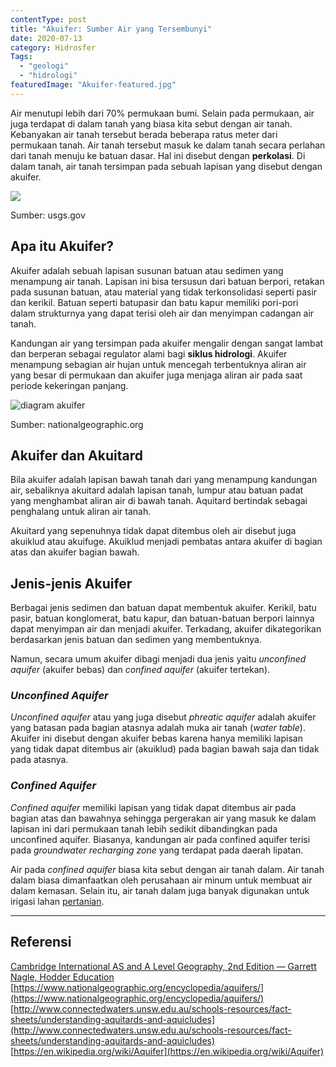 ```yaml
---
contentType: post
title: "Akuifer: Sumber Air yang Tersembunyi"
date: 2020-07-13
category: Hidrosfer
Tags: 
  - "geologi"
  - "hidrologi"
featuredImage: "Akuifer-featured.jpg"
---
```


Air menutupi lebih dari 70% permukaan bumi. Selain pada permukaan, air juga terdapat di dalam tanah yang biasa kita sebut dengan air tanah. Kebanyakan air tanah tersebut berada beberapa ratus meter dari permukaan tanah. Air tanah tersebut masuk ke dalam tanah secara perlahan dari tanah menuju ke batuan dasar. Hal ini disebut dengan **perkolasi**. Di dalam tanah, air tanah tersimpan pada sebuah lapisan yang disebut dengan akuifer.

![](images/Akuifer-diagram-1024x594.png)

Sumber: usgs.gov

## Apa itu Akuifer?

Akuifer adalah sebuah lapisan susunan batuan atau sedimen yang menampung air tanah. Lapisan ini bisa tersusun dari batuan berpori, retakan pada susunan batuan, atau material yang tidak terkonsolidasi seperti pasir dan kerikil. Batuan seperti batupasir dan batu kapur memiliki pori-pori dalam strukturnya yang dapat terisi oleh air dan menyimpan cadangan air tanah.

Kandungan air yang tersimpan pada akuifer mengalir dengan sangat lambat dan berperan sebagai regulator alami bagi **siklus hidrologi**. Akuifer menampung sebagian air hujan untuk mencegah terbentuknya aliran air yang besar di permukaan dan akuifer juga menjaga aliran air pada saat periode kekeringan panjang.

![diagram akuifer](images/image-20-1024x807.jpeg)

Sumber: nationalgeographic.org

## Akuifer dan Akuitard

Bila akuifer adalah lapisan bawah tanah dari yang menampung kandungan air, sebaliknya akuitard adalah lapisan tanah, lumpur atau batuan padat yang menghambat aliran air di bawah tanah. Aquitard bertindak sebagai penghalang untuk aliran air tanah.

Akuitard yang sepenuhnya tidak dapat ditembus oleh air disebut juga akuiklud atau akuifuge. Akuiklud menjadi pembatas antara akuifer di bagian atas dan akuifer bagian bawah.

## Jenis-jenis Akuifer

Berbagai jenis sedimen dan batuan dapat membentuk akuifer. Kerikil, batu pasir, batuan konglomerat, batu kapur, dan batuan-batuan berpori lainnya dapat menyimpan air dan menjadi akuifer. Terkadang, akuifer dikategorikan berdasarkan jenis batuan dan sedimen yang membentuknya.

Namun, secara umum akuifer dibagi menjadi dua jenis yaitu _unconfined aquifer_ (akuifer bebas) dan _confined aquifer_ (akuifer tertekan).

### _Unconfined Aquifer_

_Unconfined aquifer_ atau yang juga disebut _phreatic aquifer_ adalah akuifer yang batasan pada bagian atasnya adalah muka air tanah (_water table_). Akuifer ini disebut dengan akuifer bebas karena hanya memiliki lapisan yang tidak dapat ditembus air (akuiklud) pada bagian bawah saja dan tidak pada atasnya.

### _Confined Aquifer_

_Confined aquifer_ memiliki lapisan yang tidak dapat ditembus air pada bagian atas dan bawahnya sehingga pergerakan air yang masuk ke dalam lapisan ini dari permukaan tanah lebih sedikit dibandingkan pada unconfined aquifer. Biasanya, kandungan air pada confined aquifer terisi pada _groundwater recharging zone_ yang terdapat pada daerah lipatan.

Air pada _confined aquifer_ biasa kita sebut dengan air tanah dalam. Air tanah dalam biasa dimanfaatkan oleh perusahaan air minum untuk membuat air dalam kemasan. Selain itu, air tanah dalam juga banyak digunakan untuk irigasi lahan [pertanian](https://supergeografi.com/geografi/sejarah-pertanian/).

* * *

## Referensi

[Cambridge International AS and A Level Geography, 2nd Edition — Garrett Nagle, Hodder Education](https://amzn.to/2zslj9e)  
[https://www.nationalgeographic.org/encyclopedia/aquifers/](https://www.nationalgeographic.org/encyclopedia/aquifers/)  
[http://www.connectedwaters.unsw.edu.au/schools-resources/fact-sheets/understanding-aquitards-and-aquicludes](http://www.connectedwaters.unsw.edu.au/schools-resources/fact-sheets/understanding-aquitards-and-aquicludes)  
[https://en.wikipedia.org/wiki/Aquifer](https://en.wikipedia.org/wiki/Aquifer)
